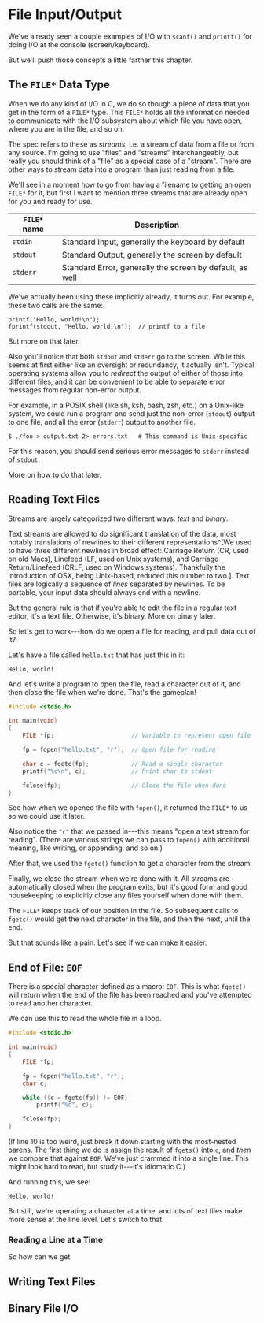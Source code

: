 <!-- Beej's guide to C

# vim: ts=4:sw=4:nosi:et:tw=72
-->

# File Input/Output

We've already seen a couple examples of I/O with `scanf()` and
`printf()` for doing I/O at the console (screen/keyboard).

But we'll push those concepts a little farther this chapter.

## The `FILE*` Data Type

When we do any kind of I/O in C, we do so though a piece of data that
you get in the form of a `FILE*` type. This `FILE*` holds all the
information needed to communicate with the I/O subsystem about which
file you have open, where you are in the file, and so on.

The spec refers to these as _streams_, i.e. a stream of data from a file
or from any source. I'm going to use "files" and "streams"
interchangeably, but really you should think of a "file" as a special
case of a "stream". There are other ways to stream data into a program
than just reading from a file.

We'll see in a moment how to go from having a filename to getting an
open `FILE*` for it, but first I want to mention three streams that are
already open for you and ready for use.

|`FILE*` name|Description|
|-|-|
|`stdin`|Standard Input, generally the keyboard by default|
|`stdout`|Standard Output, generally the screen by default|
|`stderr`|Standard Error, generally the screen by default, as well|

We've actually been using these implicitly already, it turns out. For
example, these two calls are the same:

``` {.c}
printf("Hello, world!\n");
fprintf(stdout, "Hello, world!\n");  // printf to a file
```

But more on that later.

Also you'll notice that both `stdout` and `stderr` go to the screen.
While this seems at first either like an oversight or redundancy, it
actually isn't. Typical operating systems allow you to _redirect_ the
output of either of those into different files, and it can be convenient
to be able to separate error messages from regular non-error output.

For example, in a POSIX shell (like sh, ksh, bash, zsh, etc.) on a
Unix-like system, we could run a program and send just the non-error
(`stdout`) output to one file, and all the error (`stderr`) output to
another file.

```
$ ./foo > output.txt 2> errors.txt   # This command is Unix-specific
```

For this reason, you should send serious error messages to `stderr`
instead of `stdout`.

More on how to do that later.

## Reading Text Files

Streams are largely categorized two different ways: _text_ and _binary_.

Text streams are allowed to do significant translation of the data, most
notably translations of newlines to their different representations^[We
used to have three different newlines in broad effect: Carriage Return
(CR, used on old Macs), Linefeed (LF, used on Unix systems), and
Carriage Return/Linefeed (CRLF, used on Windows systems). Thankfully the
introduction of OSX, being Unix-based, reduced this number to two.].
Text files are logically a sequence of _lines_ separated by newlines. To
be portable, your input data should always end with a newline.

But the general rule is that if you're able to edit the file in a
regular text editor, it's a text file. Otherwise, it's binary. More on
binary later.

So let's get to work---how do we open a file for reading, and pull data
out of it?

Let's have a file called `hello.txt` that has just this in it:

```
Hello, world!
```

And let's write a program to open the file, read a character out of it,
and then close the file when we're done. That's the gameplan!

``` {.c .numberLines}
#include <stdio.h>

int main(void)
{
    FILE *fp;                      // Variable to represent open file

    fp = fopen("hello.txt", "r");  // Open file for reading

    char c = fgetc(fp);            // Read a single character
    printf("%c\n", c);             // Print char to stdout

    fclose(fp);                    // Close the file when done
}
```

See how when we opened the file with `fopen()`, it returned the `FILE*`
to us so we could use it later.

Also notice the `"r"` that we passed in---this means "open a text stream
for reading". (There are various strings we can pass to `fopen()` with
additional meaning, like writing, or appending, and so on.)

After that, we used the `fgetc()` function to get a character from the
stream.

Finally, we close the stream when we're done with it. All streams are
automatically closed when the program exits, but it's good form and good
housekeeping to explicitly close any files yourself when done with them.

The `FILE*` keeps track of our position in the file. So subsequent calls
to `fgetc()` would get the next character in the file, and then the
next, until the end.

But that sounds like a pain. Let's see if we can make it easier.

## End of File: `EOF`

There is a special character defined as a macro: `EOF`. This is what
`fgetc()` will return when the end of the file has been reached and
you've attempted to read another character.

We can use this to read the whole file in a loop.

``` {.c .numberLines}
#include <stdio.h>

int main(void)
{
    FILE *fp;

    fp = fopen("hello.txt", "r");
    char c;

    while ((c = fgetc(fp)) != EOF)
        printf("%c", c);

    fclose(fp);
}
```

(If line 10 is too weird, just break it down starting with the
most-nested parens. The first thing we do is assign the result of
`fgets()` into `c`, and _then_ we compare that against `EOF`. We've just
crammed it into a single line. This might look hard to read, but study
it---it's idiomatic C.)

And running this, we see:

```
Hello, world!
```

But still, we're operating a character at a time, and lots of text files
make more sense at the line level. Let's switch to that.

### Reading a Line at a Time

So how can we get 

## Writing Text Files

## Binary File I/O

